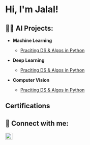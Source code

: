 <h1>Hi, I'm Jalal! </h1>

<h2>👨‍💻 AI Projects:</h2>

- <b> Machine Learning </b>
  - [Praciting DS & Algos in Python](https://github.com/joshmadakor1/Algorithms-Practice)

 - <b> Deep Learning </b>
   - [Praciting DS & Algos in Python](https://github.com/joshmadakor1/Algorithms-Practice)

- <b> Computer Vision </b>
  - [Praciting DS & Algos in Python](https://github.com/joshmadakor1/Algorithms-Practice)
 
<h2>Certifications</h2>

<h2> 🤳 Connect with me:</h2>

[<img align="left" alt="Jalal | LinkedIn" width="22px" src="https://cdn.jsdelivr.net/npm/simple-icons@v3/icons/linkedin.svg" />][linkedin]

[linkedin]: https://www.linkedin.com/in/jalal-k-62b486129/

